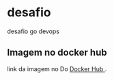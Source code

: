 # desafio
desafio go devops


## Imagem no docker hub
link da imagem no Do [Docker Hub ](https://hub.docker.com/r/andrentfs/codeeducation).

